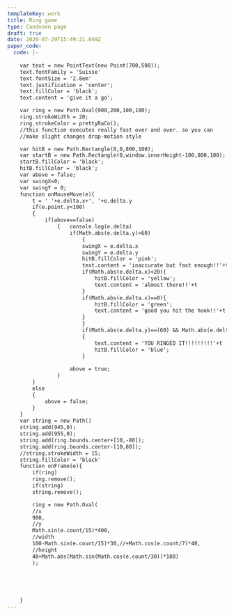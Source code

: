 ```yaml
---
templateKey: work
title: Ring game
type: Candusen page
draft: true
date: 2020-07-29T15:49:21.649Z
paper_code:
  code: |-
    
    var text = new PointText(new Point(700,500));
    text.fontFamily = 'Suisse'
    text.fontSize = '2.8em'
    text.justification = 'center';
    text.fillColor = 'black';
    text.content = 'give it a go';

    var ring = new Path.Oval(900,200,100,100);
    ring.strokeWidth = 20;
    ring.strokeColor = prettyRaCo();
    //this function executes really fast over and over. so you can
    //make slight changes drop-motion style 

    var hitB = new Path.Rectangle(0,0,800,100);
    var startB = new Path.Rectangle(0,window.innerHeight-100,800,100);
    startB.fillColor = 'black';
    hitB.fillColor = 'black';
    var above = false;
    var swingX=0;
    var swingY = 0;
    function onMouseMove(e){
    	t = ' '+e.delta.x+', '+e.delta.y
    	if(e.point.y<100)
    	{
    		if(above==false)
    			{	console.log(e.delta)
    				if(Math.abs(e.delta.y)>60)
    					{
    					swingX = e.delta.x
    					swingY = e.delta.y
    					hitB.fillColor = 'pink';
    					text.content = 'inaccurate but fast enough!!'+t
    					if(Math.abs(e.delta.x)<20){
    						hitB.fillColor = 'yellow';	
    						text.content = 'almost there!!'+t
    					}
    					if(Math.abs(e.delta.x)==0){
    					    hitB.fillColor = 'green';						
    						text.content = 'good you hit the hook!!'+t
    					}	
    					}
    					if(Math.abs(e.delta.y)==(60) && Math.abs(e.delta.x)==0)
    					{
    						text.content = 'YOU RINGED IT!!!!!!!!!'+t
    						hitB.fillColor = 'blue';
    					}			
    						
    				above = true;
    			}
    	}
    	else
    	{
    		above = false;
    	}
    }
    var string = new Path()
    string.add(945,0);
    string.add(955,0);
    string.add(ring.bounds.center+[10,-80]);
    string.add(ring.bounds.center-[10,80]);
    //string.strokeWidth = 15;
    string.fillColor = 'black'
    function onFrame(e){
    	if(ring)
    	ring.remove();
    	if(string)
    	string.remove();

    	ring = new Path.Oval(
    	//x
    	900,
    	//y
    	Math.sin(e.count/15)*400,
    	//width
    	100-Math.sin(e.count/15)*30,//+Math.cos(e.count/7)*40,
    	//height
    	40+Math.abs(Math.sin(Math.cos(e.count/30))*180)
    	);

    	


    	
    }
---
```


